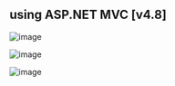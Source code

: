 ## using ASP.NET MVC [v4.8]
![image](https://github.com/user-attachments/assets/090a4d3a-4dc0-44da-a2ec-cad011bd6313)

![image](https://github.com/user-attachments/assets/83bb0efe-1ae6-47da-bd05-4f36eeb29c7b)

![image](https://github.com/user-attachments/assets/82d8bf81-8f01-4032-bcb1-9232d59288b6)




